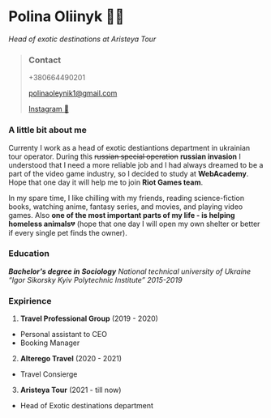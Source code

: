 # Polina Oliinyk :blue_heart::yellow_heart:
*Head of exotic destinations at Aristeya Tour*
> ### Contact 
> +380664490201
>
>polinaoleynik1@gmail.com
>
>[Instagram :unicorn:](https://instagram.com/1polyapolya1?igshid=YmMyMTA2M2Y=)
### A little bit about me
Currenty I work as a head of exotic destiantions department in ukrainian tour operator. During this  ~~russian special operation~~ **russian invasion** I understood that I need a more reliable job and I had always dreamed to be a part of the video game industry, so I decided to study at **WebAcademy**. Hope that one day it will help me to join **Riot Games team**.

In my spare time, I like chilling with my friends, reading science-fiction books, watching anime, fantasy series, and movies, and playing video games. Also **one of the most important parts of my life - is helping homeless animals**:broken_heart: (hope that one day I will open my own shelter or better if every single pet finds the owner).
### Education
***Bachelor's degree in Sociology***
*National technical university of Ukraine “Igor Sikorsky Kyiv Polytechnic Institute” 
2015-2019*
### Expirience
1. **Travel Professional Group** (2019 - 2020)
- Personal assistant to CEO
- Booking Manager
2. **Alterego Travel** (2020 - 2021)
- Travel Consierge
3. **Aristeya Tour** (2021 - till now)
- Head of Exotic destinations department
